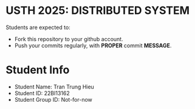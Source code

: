 USTH 2025: DISTRIBUTED SYSTEM
=====================================================

Students are expected to:
* Fork this repository to your github account.
* Push your commits regularly, with **PROPER** commit **MESSAGE**.


Student Info
=========================

* Student Name: Tran Trung Hieu
* Student ID: 22BI13162
* Student Group ID: Not-for-now

